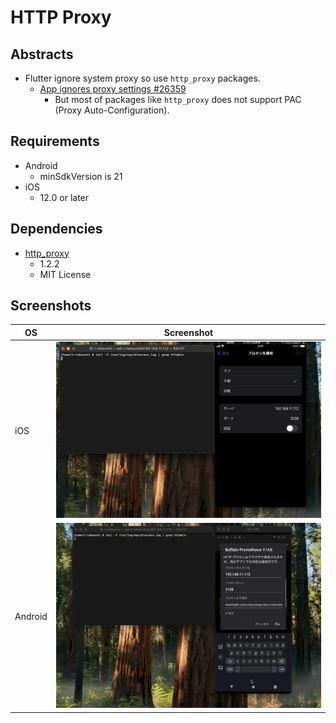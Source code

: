 # HTTP Proxy

## Abstracts

* Flutter ignore system proxy so use `http_proxy` packages.
  * [App ignores proxy settings #26359](https://github.com/flutter/flutter/issues/26359)
    * But most of packages like `http_proxy` does not support PAC (Proxy Auto-Configuration).

## Requirements

* Android
  * minSdkVersion is 21
* iOS
  * 12.0 or later

## Dependencies

* [http_proxy](https://github.com/wslaimin/http_proxy)
  * 1.2.2
  * MIT License

## Screenshots

|OS|Screenshot|
|---|---|
|iOS|<img src="./images/ios.gif" width="640" />|
|Android|<img src="./images/android.gif" width="640" />|
